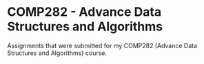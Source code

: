 # COMP282 - Advance Data Structures and Algorithms
Assignments that were submitted for my COMP282 (Advance Data Structures and Algorithms) course.
